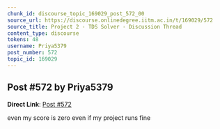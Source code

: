 ```yaml
---
chunk_id: discourse_topic_169029_post_572_00
source_url: https://discourse.onlinedegree.iitm.ac.in/t/169029/572
source_title: Project 2 - TDS Solver - Discussion Thread
content_type: discourse
tokens: 48
username: Priya5379
post_number: 572
topic_id: 169029
---
```


## Post #572 by Priya5379

**Direct Link**: [Post #572](https://discourse.onlinedegree.iitm.ac.in/t/169029/572)

even my score is zero even if my project runs fine

